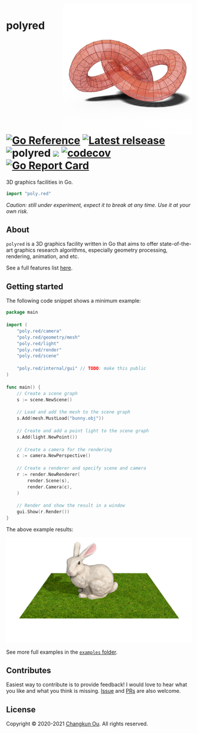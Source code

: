 <img src="./internal/examples/favicon.png" alt="logo" height="350" align="right" />

# polyred [![Go Reference](https://pkg.go.dev/badge/github.com/changkun/polyred.svg)](https://pkg.go.dev/poly.red) [![Latest relsease](https://img.shields.io/github/v/tag/changkun/polyred?label=polyred)](https://github.com/changkun/polyred/releases) ![polyred](https://github.com/changkun/polyred/workflows/polyred/badge.svg?branch=master) ![](https://changkun.de/urlstat?mode=github&repo=changkun/polyred) [![codecov](https://codecov.io/gh/changkun/polyred/branch/master/graph/badge.svg?token=PSCJA90S57)](https://codecov.io/gh/changkun/polyred) [![Go Report Card](https://goreportcard.com/badge/github.com/changkun/polyred)](https://goreportcard.com/report/github.com/changkun/polyred)

3D graphics facilities in Go.

```go
import "poly.red"
```

_Caution: still under experiment, expect it to break at any time. Use it at your own risk._

## About

`polyred` is a 3D graphics facility written in Go that aims to offer
state-of-the-art graphics research algorithms, especially geometry processing,
rendering, animation, and etc.

See a full features list [here](https://github.com/changkun/polyred/wiki/features).

## Getting started

The following code snippet shows a minimum example:

```go
package main

import (
	"poly.red/camera"
	"poly.red/geometry/mesh"
	"poly.red/light"
	"poly.red/render"
	"poly.red/scene"

	"poly.red/internal/gui" // TODO: make this public
)

func main() {
	// Create a scene graph
	s := scene.NewScene()

	// Load and add the mesh to the scene graph
	s.Add(mesh.MustLoad("bunny.obj"))

	// Create and add a point light to the scene graph
	s.Add(light.NewPoint())

	// Create a camera for the rendering
	c := camera.NewPerspective()

	// Create a renderer and specify scene and camera
	r := render.NewRenderer(
		render.Scene(s),
		render.Camera(c),
	)

	// Render and show the result in a window
	gui.Show(r.Render())
}
```

The above example results:

![](./internal/examples/teaser.png)

See more full examples in the [`examples` folder](./internal/examples).

## Contributes

Easiest way to contribute is to provide feedback! I would love to hear
what you like and what you think is missing.
[Issue](https://github.com/changkun/polyred/issues/new) and
[PRs](https://github.com/changkun/polyred/pulls) are also welcome.

## License

Copyright &copy; 2020-2021 [Changkun Ou](https://changkun.de). All rights reserved.